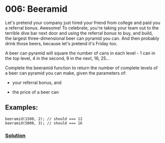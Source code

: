 # 006: Beeramid

Let's pretend your company just hired your friend from college and paid you a referral bonus. Awesome! To celebrate, you're taking your team out to the terrible dive bar next door and using the referral bonus to buy, and build, the largest three-dimensional beer can pyramid you can. And then probably drink those beers, because let's pretend it's Friday too.

A beer can pyramid will square the number of cans in each level - 1 can in the top level, 4 in the second, 9 in the next, 16, 25...

Complete the beeramid function to return the number of complete levels of a beer can pyramid you can make, given the parameters of:

- your referral bonus, and

- the price of a beer can
 

## Examples:

```
beeramid(1500, 2); // should === 12
beeramid(5000, 3); // should === 16
```

### [Solution](main.py)